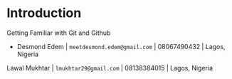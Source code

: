 # Introduction
Getting Familiar with Git and Github

* Desmond Edem | `meetdesmond.edem@gmail.com` | 08067490432 | Lagos, Nigeria

Lawal Mukhtar | `lmukhtar29@gmail.com` | 08138384015 | Lagos, Nigeria